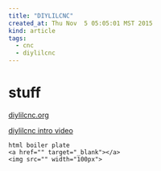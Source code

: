 ```yaml
---
title: "DIYLILCNC"
created_at: Thu Nov  5 05:05:01 MST 2015
kind: article
tags:
  - cnc
  - diylilcnc
---
```


# stuff


<a href="http://diylilcnc.org/" target="_blank">diylilcnc.org</a>

<a href="http://diylilcnc.org/wp-content/uploads/2010/02/DIYLILCNC_NMC_video.mov" target="_blank">diylilcnc intro video</a>

~~~~~~~~~~~~~
html boiler plate
<a href="" target="_blank"></a>
<img src="" width="100px">
~~~~~~~~~~~~~

